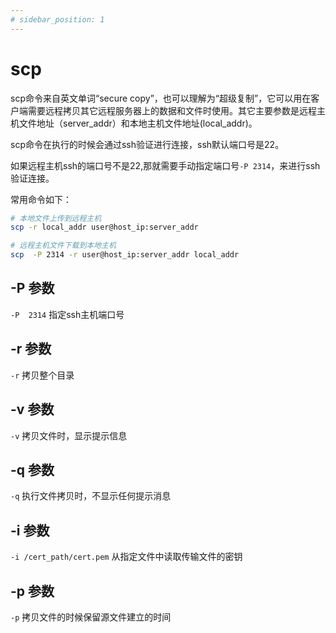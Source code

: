```yaml
---
# sidebar_position: 1
---
```


# scp

scp命令来自英文单词“secure copy”，也可以理解为“超级复制”，它可以用在客户端需要远程拷贝其它远程服务器上的数据和文件时使用。其它主要参数是远程主机文件地址（server_addr）和本地主机文件地址(local_addr)。

scp命令在执行的时候会通过ssh验证进行连接，ssh默认端口号是22。

如果远程主机ssh的端口号不是22,那就需要手动指定端口号`-P 2314`，来进行ssh验证连接。

常用命令如下：

```bash
# 本地文件上传到远程主机
scp -r local_addr user@host_ip:server_addr

# 远程主机文件下载到本地主机
scp  -P 2314 -r user@host_ip:server_addr local_addr
```

## -P 参数

`-P  2314` 指定ssh主机端口号

## -r 参数

`-r` 拷贝整个目录

## -v 参数

`-v` 拷贝文件时，显示提示信息

## -q 参数

`-q` 执行文件拷贝时，不显示任何提示消息

## -i 参数

`-i /cert_path/cert.pem` 从指定文件中读取传输文件的密钥

## -p 参数

`-p` 拷贝文件的时候保留源文件建立的时间
  